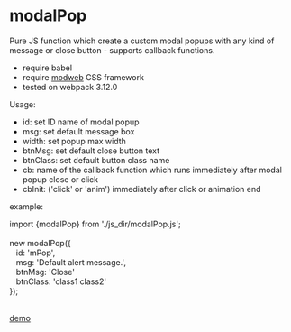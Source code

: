 # modalPop
Pure JS function which create a custom modal popups with any kind of message or close button - supports callback functions.


* require babel
* require <a href="https://github.com/modwebpl/modweb_">modweb</a> CSS framework
* tested on webpack 3.12.0


Usage:

- id: set ID name of modal popup
- msg: set default message box
- width: set popup max width
- btnMsg: set default close button text
- btnClass: set default button class name
- cb: name of the callback function which runs immediately after modal popup close or click
- cbInit: ('click' or 'anim') immediately after click or animation end

example:

import {modalPop} from './js_dir/modalPop.js';<br><br>
new modalPop({<br>
&nbsp;&nbsp;  id: 'mPop',<br>
&nbsp;&nbsp;  msg: '<span class="alert">Default alert message.</span>',<br>
&nbsp;&nbsp;  btnMsg: 'Close'<br>
&nbsp;&nbsp;  btnClass: 'class1 class2'<br>
});<br><br>

<a href="http://www.modweb.pl/projects/css-framework/">demo</a>
